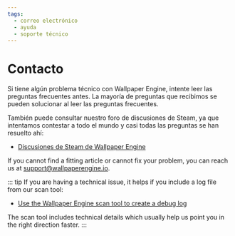 ```yaml
---
tags:
  - correo electrónico
  - ayuda
  - soporte técnico
---
```


# Contacto

Si tiene algún problema técnico con Wallpaper Engine, intente leer las preguntas frecuentes antes. La mayoría de preguntas que recibimos se pueden solucionar al leer las preguntas frecuentes.

También puede consultar nuestro foro de discusiones de Steam, ya que intentamos contestar a todo el mundo y casi todas las preguntas se han resuelto ahí:

* [Discusiones de Steam de Wallpaper Engine](https://steamcommunity.com/app/431960/discussions/)

If you cannot find a fitting article or cannot fix your problem, you can reach us at [support@wallpaperengine.io](mailto:support@wallpaperengine.io?subject=Support%20Request).

::: tip If you are having a technical issue, it helps if you include a log file from our scan tool:

* [Use the Wallpaper Engine scan tool to create a debug log](debug/scantool)

The scan tool includes technical details which usually help us point you in the right direction faster. :::